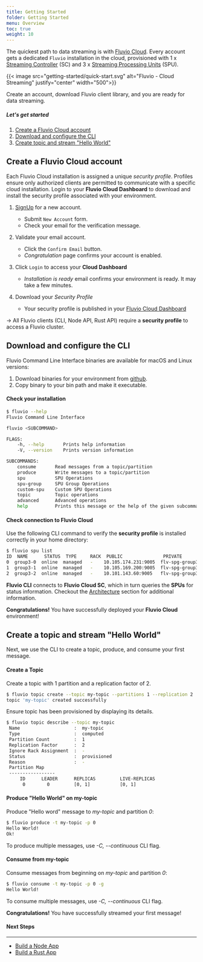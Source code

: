 ```yaml
---
title: Getting Started
folder: Getting Started
menu: Overview
toc: true
weight: 10
---
```


The quickest path to data streaming is with [Fluvio Cloud](/docs/fluvio-cloud). Every account gets a dedicated `Fluvio` installation in the cloud, provisioned with 1 x [Streaming Controller](/docs/architecture/sc) (SC) and 3 x [Streaming Processing Units](/docs/architecture/spu) (SPU). 

{{< image src="getting-started/quick-start.svg" alt="Fluvio - Cloud Streaming" justify="center" width="500">}}

Create an account, download Fluvio client library, and you are ready for data streaming.


##### Let's get started

1. [Create a Fluvio Cloud account](#create-a-fluvio-cloud-account)
2. [Download and configure the CLI](#download-and-configure-the-cli)
3. [Create topic and stream "Hello World"](#create-a-topic-and-stream-hello-world)


## Create a Fluvio Cloud account

Each Fluvio Cloud installation is assigned a unique _security profile_. Profiles ensure only authorized clients are permitted to communicate with a specific cloud installation. Login to your **Fluvio Cloud Dashboard** to download and install the security profile associated with your environment.

1. <a href="http://app.fluvio.io/signup" target="_blank">SignUp</a> for a new account.
        
    * Submit `New Account` form.
    * Check your email for the verification message.

2. Validate your email account.
        
    * Click the `Confirm Email` button.
    * _Congratulation_ page confirms your account is enabled.

3. Click `Login` to access your **Cloud Dashboard** 

    * _Installation is ready_ email confirms your environment is ready. It may take a few minutes.

4. Download your _Security Profile_

    * Your security profile is published in your <a href="http://app.fluvio.io" target="_blank">Fluvio Cloud Dashboard</a>

-> All Fluvio clients (CLI, Node API, Rust API) require a **security profile** to access a Fluvio cluster. 


## Download and configure the CLI

Fluvio Command Line Interface binaries are available for macOS and Linux versions:

1. Download binaries for your environment from [github](https://github.com/infinyon/fluvio/releases).  
2. Copy binary to your bin path and make it executable.

#### Check your installation

```bash
$ fluvio --help
Fluvio Command Line Interface

fluvio <SUBCOMMAND>

FLAGS:
    -h, --help       Prints help information
    -V, --version    Prints version information

SUBCOMMANDS:
    consume       Read messages from a topic/partition
    produce       Write messages to a topic/partition
    spu           SPU Operations
    spu-group     SPU Group Operations
    custom-spu    Custom SPU Operations
    topic         Topic operations
    advanced      Advanced operations
    help          Prints this message or the help of the given subcommand(s)
```


#### Check connection to Fluvio Cloud

Use the following CLI command to verify the **security profile** is installed correctly in your home directory:

```bash
$ fluvio spu list
ID  NAME      STATUS  TYPE     RACK  PUBLIC               PRIVATE 
0  group3-0  online  managed   -    10.105.174.231:9005  flv-spg-group3-0.flv-spg-group3:9006 
1  group3-1  online  managed   -    10.105.169.200:9005  flv-spg-group3-1.flv-spg-group3:9006 
2  group3-2  online  managed   -    10.101.143.60:9005   flv-spg-group3-2.flv-spg-group3:9006 
```

**Fluvio CLI** connects to **Fluvio Cloud SC**, which in turn queries the **SPUs** for status information. Checkout the [Architecture](/docs/architecture) section for additional information.

**Congratulations!** You have successfully deployed your **Fluvio Cloud** environment!

## Create a topic and stream "Hello World"

Next, we use the CLI to create a topic, produce, and consume your first message.

#### Create a Topic

Create a topic with 1 partition and a replication factor of 2.

```bash
$ fluvio topic create --topic my-topic --partitions 1 --replication 2 
topic 'my-topic' created successfully
```

Ensure topic has been provisioned by displaying its details.

```bash
$ fluvio topic describe --topic my-topic
 Name                    :  my-topic
 Type                    :  computed 
 Partition Count         :  1 
 Replication Factor      :  2 
 Ignore Rack Assignment  :  - 
 Status                  :  provisioned 
 Reason                  :  - 
 Partition Map               
 -----------------           
     ID      LEADER      REPLICAS         LIVE-REPLICAS 
      0        0         [0, 1]           [0, 1] 
```


#### Produce "Hello World" on my-topic

Produce "Hello word" message to _my-topic_ and partition _0_:

```bash
$ fluvio produce -t my-topic -p 0
Hello World!
Ok!
```

To produce multiple messages, use _-C, --continuous_ CLI flag.

#### Consume from my-topic

Consume messages from beginning on _my-topic_ and partition _0_:

```bash
$ fluvio consume -t my-topic -p 0 -g
Hello World!
```

To consume multiple messages, use _-C, --continuous_ CLI flag.

**Congratulations!** You have successfully streamed your first message!

#### Next Steps
----------------
* [Build a Node App](build-node-app)
* [Build a Rust App](build-rust-app)

